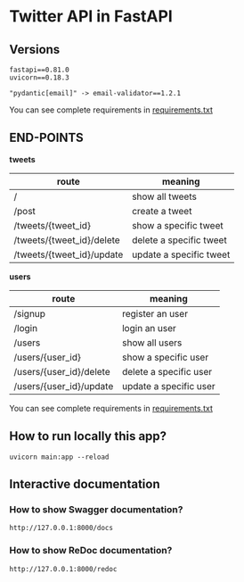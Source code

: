# Twitter API in FastAPI

## Versions

```
fastapi==0.81.0
uvicorn==0.18.3

"pydantic[email]" -> email-validator==1.2.1
```
You can see complete requirements in [requirements.txt](requirements.txt)

## END-POINTS

**tweets**

| route | meaning |
| --- | --- |
| / | show all tweets |
| /post | create a tweet |
| /tweets/{tweet_id} | show a specific tweet |
| /tweets/{tweet_id}/delete | delete a specific tweet |
| /tweets/{tweet_id}/update | update a specific tweet |

**users**

| route | meaning |
| --- | --- |
| /signup | register an user |
| /login | login an user |
| /users | show all users |
| /users/{user_id} | show a specific user |
| /users/{user_id}/delete | delete a specific user |
| /users/{user_id}/update | update a specific user |

You can see complete requirements in [requirements.txt](requirements.txt)

## How to run locally this app?

```
uvicorn main:app --reload
```

## Interactive documentation

### How to show Swagger documentation?

```
http://127.0.0.1:8000/docs
```

### How to show ReDoc documentation?

```
http://127.0.0.1:8000/redoc
```
